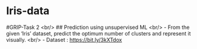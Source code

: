 # Iris-data
#GRIP-Task 2 &lt;br/> ## Prediction using unsupervised ML &lt;br/> - From the given ‘Iris’ dataset, predict the optimum number of clusters and represent it visually. &lt;br/> - Dataset : https://bit.ly/3kXTdox
